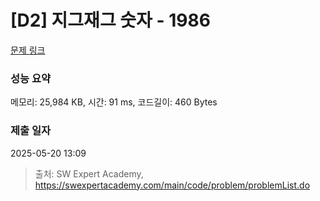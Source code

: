 # [D2] 지그재그 숫자 - 1986 

[문제 링크](https://swexpertacademy.com/main/code/problem/problemDetail.do?contestProbId=AV5PxmBqAe8DFAUq) 

### 성능 요약

메모리: 25,984 KB, 시간: 91 ms, 코드길이: 460 Bytes

### 제출 일자

2025-05-20 13:09



> 출처: SW Expert Academy, https://swexpertacademy.com/main/code/problem/problemList.do